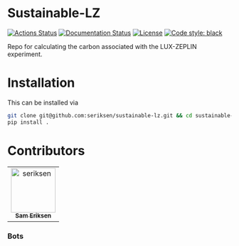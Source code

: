 # Sustainable-LZ

[![Actions Status][actions-badge]][actions-link]
[![Documentation Status][rtd-badge]][rtd-link]
[![License](https://img.shields.io/badge/license-BSD--3--Clause-blue.svg)](LICENSE)
[![Code style: black][black-badge]][black-link]


[actions-badge]:            https://github.com/seriksen/sustainable-lz/workflows/CI/badge.svg
[actions-link]:             https://github.com/seriksen/sustainable-lz/actions
[rtd-badge]:                https://readthedocs.org/projects/sustainable-lz/badge/?version=latest
[rtd-link]:                 https://sustainable-lz.readthedocs.io/en/latest/?badge=latest
[black-badge]:              https://img.shields.io/badge/code%20style-black-000000.svg
[black-link]:               https://github.com/psf/black


Repo for calculating the carbon associated with the LUX-ZEPLIN experiment.


# Installation
This can be installed via

```bash 
git clone git@github.com:seriksen/sustainable-lz.git && cd sustainable-lz
pip install .
```


# Contributors
<!-- readme: contributors -start -->
<table>
	<tbody>
		<tr>
            <td align="center">
                <a href="https://github.com/seriksen">
                    <img src="https://avatars.githubusercontent.com/u/5619270?v=4" width="100;" alt="seriksen"/>
                    <br />
                    <sub><b>Sam Eriksen</b></sub>
                </a>
            </td>
		</tr>
	<tbody>
</table>
<!-- readme: contributors -end -->


### Bots
<!-- readme: bots -start -->
<!-- readme: bots -end -->